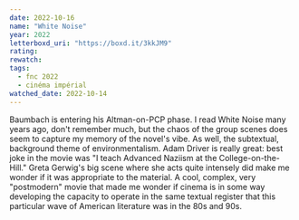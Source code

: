```yaml
---
date: 2022-10-16
name: "White Noise"
year: 2022
letterboxd_uri: "https://boxd.it/3kkJM9"
rating: 
rewatch: 
tags:
  - fnc 2022
  - cinéma impérial
watched_date: 2022-10-14
---
```


Baumbach is entering his Altman-on-PCP phase. I read White Noise many years ago, don't remember much, but the chaos of the group scenes does seem to capture my memory of the novel's vibe. As well, the subtextual, background theme of environmentalism. Adam Driver is really great: best joke in the movie was "I teach Advanced Naziism at the College-on-the-Hill." Greta Gerwig's big scene where she acts quite intensely did make me wonder if it was appropriate to the material. A cool, complex, very "postmodern" movie that made me wonder if cinema is in some way developing the capacity to operate in the same textual register that this particular wave of American literature was in the 80s and 90s.
